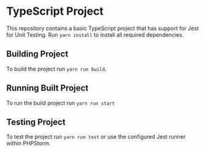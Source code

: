 # TypeScript Project

This repository contains a basic TypeScript project that has support for Jest for Unit Testing. Run `yarn install` to install all required dependencies.

## Building Project
To build the project run `yarn run build`.

## Running Built Project
To run the build project run `yarn run start`

## Testing Project
To test the project run `yarn run test` or use the configured Jest runner within PHPStorm.